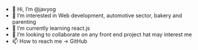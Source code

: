 - 👋 Hi, I’m @javyog
- 👀 I’m interested in Web development, automotive sector, bakery and parenting
- 🌱 I’m currently learning react.js
- 💞️ I’m looking to collaborate on any front end project hat may interest me
- 📫 How to reach me -> GitHub

<!---
javyog/javyog is a ✨ special ✨ repository because its `README.md` (this file) appears on your GitHub profile.
You can click the Preview link to take a look at your changes.
--->
